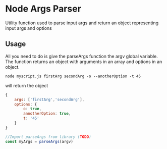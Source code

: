 # Node Args Parser

Utility function used to parse input args and return an object representing input args and options

## Usage

All you need to do is give the parseArgs function the argv global variable. The function returns an object with arguments in an array and options in an object.

`node myscript.js firstArg secondArg -o --anotherOption -t 45`

will return the object
```javascript
{
    args: ['firstArg','secondArg'],
    options: {
        o: true,
        annotherOption: true,
        t: '45'
    }
}
```

```javascript
//Import parseArgs from library (TODO)
const myArgs = parseArgs(argv)
